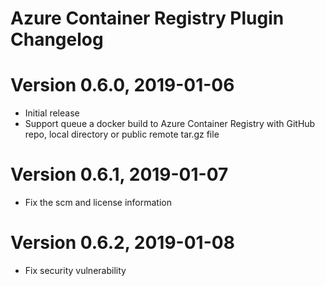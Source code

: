 # Azure Container Registry Plugin Changelog

# Version 0.6.0, 2019-01-06
* Initial release
* Support queue a docker build to Azure Container Registry with GitHub repo, local directory or public remote tar.gz file

# Version 0.6.1, 2019-01-07
* Fix the scm and license information

# Version 0.6.2, 2019-01-08
* Fix security vulnerability